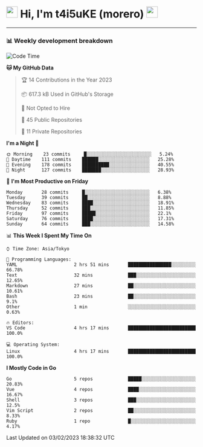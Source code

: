 <!-- Title -->
<h1>
    <img src="https://emojis.slackmojis.com/emojis/images/1600385609/10490/cactuar.gif?1600385609" width="30"/> 
    Hi, I'm t4i5uKE (morero) 
    <img src="https://emojis.slackmojis.com/emojis/images/1600385609/10490/cactuar.gif?1600385609" width="30"/>
</h1>

---

<h3> 📊 Weekly development breakdown </h3>
<!-- waka-readme-stats -->

<!--START_SECTION:waka-->
![Code Time](http://img.shields.io/badge/Code%20Time-1%2C388%20hrs%2018%20mins-blue)

**🐱 My GitHub Data** 

> 🏆 14 Contributions in the Year 2023
 > 
> 📦 617.3 kB Used in GitHub's Storage 
 > 
> 🚫 Not Opted to Hire
 > 
> 📜 45 Public Repositories 
 > 
> 🔑 11 Private Repositories  
 > 
**I'm a Night 🦉** 

```text
🌞 Morning    23 commits     █░░░░░░░░░░░░░░░░░░░░░░░░   5.24% 
🌆 Daytime    111 commits    ██████░░░░░░░░░░░░░░░░░░░   25.28% 
🌃 Evening    178 commits    ██████████░░░░░░░░░░░░░░░   40.55% 
🌙 Night      127 commits    ███████░░░░░░░░░░░░░░░░░░   28.93%

```
📅 **I'm Most Productive on Friday** 

```text
Monday       28 commits     █░░░░░░░░░░░░░░░░░░░░░░░░   6.38% 
Tuesday      39 commits     ██░░░░░░░░░░░░░░░░░░░░░░░   8.88% 
Wednesday    83 commits     ████░░░░░░░░░░░░░░░░░░░░░   18.91% 
Thursday     52 commits     ███░░░░░░░░░░░░░░░░░░░░░░   11.85% 
Friday       97 commits     █████░░░░░░░░░░░░░░░░░░░░   22.1% 
Saturday     76 commits     ████░░░░░░░░░░░░░░░░░░░░░   17.31% 
Sunday       64 commits     ███░░░░░░░░░░░░░░░░░░░░░░   14.58%

```


📊 **This Week I Spent My Time On** 

```text
⌚︎ Time Zone: Asia/Tokyo

💬 Programming Languages: 
YAML                     2 hrs 51 mins       ████████████████░░░░░░░░░   66.78% 
Text                     32 mins             ███░░░░░░░░░░░░░░░░░░░░░░   12.65% 
Markdown                 27 mins             ██░░░░░░░░░░░░░░░░░░░░░░░   10.61% 
Bash                     23 mins             ██░░░░░░░░░░░░░░░░░░░░░░░   9.1% 
Other                    1 min               ░░░░░░░░░░░░░░░░░░░░░░░░░   0.63%

🔥 Editors: 
VS Code                  4 hrs 17 mins       █████████████████████████   100.0%

💻 Operating System: 
Linux                    4 hrs 17 mins       █████████████████████████   100.0%

```

**I Mostly Code in Go** 

```text
Go                       5 repos             █████░░░░░░░░░░░░░░░░░░░░   20.83% 
Vue                      4 repos             ████░░░░░░░░░░░░░░░░░░░░░   16.67% 
Shell                    3 repos             ███░░░░░░░░░░░░░░░░░░░░░░   12.5% 
Vim Script               2 repos             ██░░░░░░░░░░░░░░░░░░░░░░░   8.33% 
Ruby                     1 repo              █░░░░░░░░░░░░░░░░░░░░░░░░   4.17%

```



 Last Updated on 03/02/2023 18:38:32 UTC
<!--END_SECTION:waka-->
